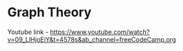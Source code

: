 # Graph Theory


Youtube link - https://www.youtube.com/watch?v=09_LlHjoEiY&t=4578s&ab_channel=freeCodeCamp.org
